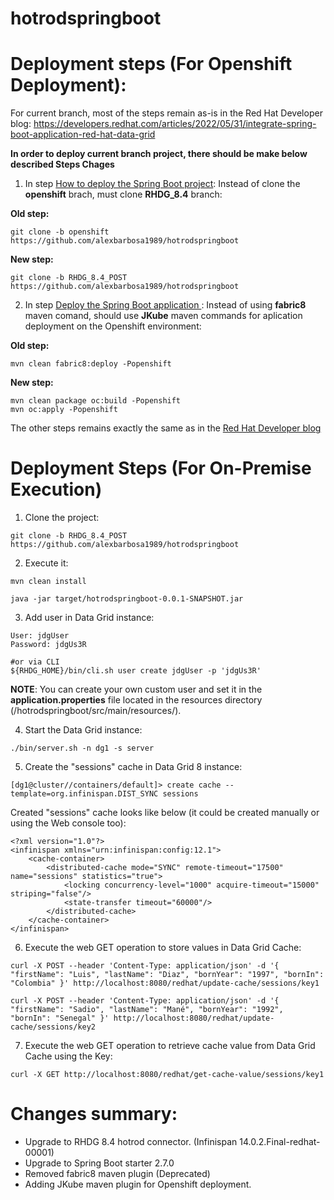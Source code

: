 # hotrodspringboot

# Deployment steps (For Openshift Deployment):
For current branch, most of the steps remain as-is in the Red Hat Developer blog: https://developers.redhat.com/articles/2022/05/31/integrate-spring-boot-application-red-hat-data-grid

**In order to deploy current branch project, there should be make below described Steps Chages**
1. In step [How to deploy the Spring Boot project](https://developers.redhat.com/articles/2022/05/31/integrate-spring-boot-application-red-hat-data-grid#how_to_deploy_the_spring_boot_project):
Instead of clone the **openshift** brach, must clone **RHDG_8.4** branch:

**Old step:**
~~~
git clone -b openshift https://github.com/alexbarbosa1989/hotrodspringboot
~~~
**New step:**
~~~
git clone -b RHDG_8.4_POST https://github.com/alexbarbosa1989/hotrodspringboot
~~~

2. In step [Deploy the Spring Boot application
](https://developers.redhat.com/articles/2022/05/31/integrate-spring-boot-application-red-hat-data-grid#deploy_the_spring_boot_application):
Instead of using **fabric8** maven comand, should use **JKube** maven commands for aplication deployment on the Openshift environment:

**Old step:**
~~~
mvn clean fabric8:deploy -Popenshift
~~~
**New step:**
~~~
mvn clean package oc:build -Popenshift
mvn oc:apply -Popenshift
~~~

The other steps remains exactly the same as in the [Red Hat Developer blog](https://developers.redhat.com/articles/2022/05/31/integrate-spring-boot-application-red-hat-data-grid)

# Deployment Steps (For On-Premise Execution)
1. Clone the project:
~~~
git clone -b RHDG_8.4_POST https://github.com/alexbarbosa1989/hotrodspringboot
~~~

2. Execute it:

~~~
mvn clean install
~~~
~~~
java -jar target/hotrodspringboot-0.0.1-SNAPSHOT.jar
~~~

3. Add user in Data Grid instance:

~~~
User: jdgUser
Password: jdgUs3R

#or via CLI
${RHDG_HOME}/bin/cli.sh user create jdgUser -p 'jdgUs3R'
~~~

**NOTE**: You can create your own custom user and set it in the __application.properties__ file located in the resources directory (/hotrodspringboot/src/main/resources/).


4. Start the Data Grid instance:

~~~
./bin/server.sh -n dg1 -s server 
~~~

5. Create the "sessions" cache in Data Grid 8 instance:

~~~
[dg1@cluster//containers/default]> create cache --template=org.infinispan.DIST_SYNC sessions
~~~

Created "sessions" cache looks like below (it could be created manually or using the Web console too):
~~~
<?xml version="1.0"?>
<infinispan xmlns="urn:infinispan:config:12.1">
    <cache-container>
        <distributed-cache mode="SYNC" remote-timeout="17500" name="sessions" statistics="true">
            <locking concurrency-level="1000" acquire-timeout="15000" striping="false"/>
            <state-transfer timeout="60000"/>
        </distributed-cache>
    </cache-container>
</infinispan>
~~~

6. Execute the web GET operation to store values in Data Grid Cache:

~~~
curl -X POST --header 'Content-Type: application/json' -d '{ "firstName": "Luis", "lastName": "Diaz", "bornYear": "1997", "bornIn": "Colombia" }' http://localhost:8080/redhat/update-cache/sessions/key1
~~~

~~~
curl -X POST --header 'Content-Type: application/json' -d '{ "firstName": "Sadio", "lastName": "Mané", "bornYear": "1992", "bornIn": "Senegal" }' http://localhost:8080/redhat/update-cache/sessions/key2
~~~

7. Execute the web GET operation to retrieve cache value from Data Grid Cache using the Key:

~~~
curl -X GET http://localhost:8080/redhat/get-cache-value/sessions/key1

~~~

# Changes summary:
- Upgrade to RHDG 8.4 hotrod connector. (Infinispan 14.0.2.Final-redhat-00001)
- Upgrade to Spring Boot starter 2.7.0
- Removed fabric8 maven plugin (Deprecated)
- Adding JKube maven plugin for Openshift deployment.
